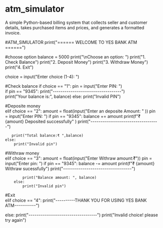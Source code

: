 # atm_simulator
 A simple Python-based billing system that collects seller and customer details,  takes purchased items and prices, and generates a formatted invoice.


 
 #ATM_SIMULATOR
print("====== WELCOME TO YES BANK ATM ======")

#choose option
balance = 5000
print("\nChoose an option: ")
print("1. Check Balance")
print("2. Deposit Money")
print("3. Withdraw Money")
print("4. Exit")

choice = input("Enter choice (1-4): ")

#Check balance
if choice == "1":
    pin = input("Enter PIN: ")   
    if pin == "9345":
        print("-----------------------------------")            
        print("Your balance is:", balance)
    else:
        print("Invalid PIN")
        
#Deposite money        
elif choice == "2":
    amount = float(input("Enter an deposite Amount: " ))
    pin = input("Enter PIN: ") 
    if pin == "9345":
       balance += amount
       print(f"₹ {amount} Deposited successfully" )
       print("-----------------------------------")
    
       print("Total balance:₹ ",balance)
    else:
        print("Invalid pin")

#Withraw money        
elif choice == "3":
        amount = float(input("Enter Withraw amount:₹"))
        pin = input("Enter pin: ")
        if pin == "9345":
            balance -= amount
            print(f"₹ {amount} Withraw sucessfully")
            print("-----------------------------------")
        
            print("Balance amount: ", balance)
        else:
            print("Invalid pin")
            
#Exit            
elif choice == "4":
    print("----------THANK YOU FOR USING YES BANK ATM-----------")
    
else:
   print("-----------------------------------")
   print("Invalid choice! please try again")
